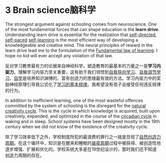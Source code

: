 # 3 Brain science脑科学

The strongest argument against schooling comes from neuroscience. One of the most fundamental forces that can shape education is the **learn drive**. Understanding learn drive is essential for the realization that [self-directed](https://supermemo.guru/wiki/Self-directed_learning), [self-paced](https://supermemo.guru/wiki/Self-paced_learning) [self-learning](https://supermemo.guru/wiki/Self-learning) is the most efficient way of developing a knowledgeable and creative mind. The neural principles of reward in the learn drive lead me to the formulation of the [Fundamental law of learning](https://supermemo.guru/wiki/I_would_never_send_my_kids_to_school#Fundamental_law_of_learning). I hope no kid will ever accept any violation of that law.

反对学习教育最有力的论据来自神经科学。塑造教育的最基本的力量之一是**学习内驱力**。理解学习内驱力至关重要，这有助于我们领悟到[自我导向学习](https://supermemo.guru/wiki/Self-directed_learning)、[自我调节学习](https://supermemo.guru/wiki/Self-paced_learning)、[自学](https://supermemo.guru/wiki/Self-learning)是培养知识渊博的、富有创造力的思维最有效的方法。学习内驱力中的奖励神经原理引导我公式化了[学习的基本规律](https://supermemo.guru/wiki/I_would_never_send_my_kids_to_school#Fundamental_law_of_learning)。我希望没有孩子会接受任何违反规律的行为。

In addition to inefficient learning, one of the most wasteful offences committed by the system of schooling is the disregard for the [natural creativity cycle](https://supermemo.guru/wiki/I_would_never_send_my_kids_to_school#Natural_creativity_cycle). This is the cycle in which knowledge is acquired, built upon creatively, expanded, and optimized in the course of the [circadian cycle](https://supermemo.guru/wiki/Circadian_cycle) in waking and in sleep. School systems have been designed mostly in the 19th century when we did not know of the existence of the creativity cycle.

除了学习效率低下之外，学校制度所犯的最浪费的罪行之一就是忽视了[自然创造力周期](https://supermemo.guru/wiki/I_would_never_send_my_kids_to_school#Natural_creativity_cycle)。在这个循环中，知识是在醒来和睡眠的[昼夜周期](https://supermemo.guru/wiki/Circadian_cycle)过程中被获得、被创造性地逐步增强、扩展和优化的。学校系统大多是在19世纪设计的，那时我们还不知道创造力周期的存在。